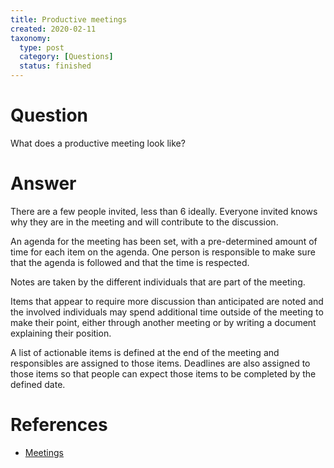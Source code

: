 ```yaml
---
title: Productive meetings
created: 2020-02-11
taxonomy:
  type: post
  category: [Questions]
  status: finished
---
```


# Question
What does a productive meeting look like?

# Answer
There are a few people invited, less than 6 ideally. Everyone invited knows why they are in the meeting and will contribute to the discussion.

An agenda for the meeting has been set, with a pre-determined amount of time for each item on the agenda. One person is responsible to make sure that the agenda is followed and that the time is respected.

Notes are taken by the different individuals that are part of the meeting.

Items that appear to require more discussion than anticipated are noted and the involved individuals may spend additional time outside of the meeting to make their point, either through another meeting or by writing a document explaining their position.

A list of actionable items is defined at the end of the meeting and responsibles are assigned to those items. Deadlines are also assigned to those items so that people can expect those items to be completed by the defined date.

# References
* [Meetings](../../../../processes/meetings/article.md)
